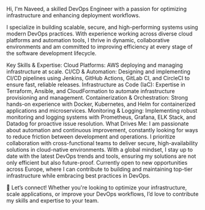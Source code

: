 Hi, I'm Naveed, a skilled DevOps Engineer with a passion for optimizing infrastructure and enhancing deployment workflows.

I specialize in building scalable, secure, and high-performing systems using modern DevOps practices. With experience working across diverse cloud platforms and automation tools, I thrive in dynamic, collaborative environments and am committed to improving efficiency at every stage of the software development lifecycle.

Key Skills & Expertise:
Cloud Platforms: AWS deploying and managing infrastructure at scale.
CI/CD & Automation: Designing and implementing CI/CD pipelines using Jenkins, GitHub Actions, GitLab CI, and CircleCI to ensure fast, reliable releases.
Infrastructure as Code (IaC): Expertise in Terraform, Ansible, and CloudFormation to automate infrastructure provisioning and management.
Containerization & Orchestration: Strong hands-on experience with Docker, Kubernetes, and Helm for containerized applications and microservices.
Monitoring & Logging: Implementing robust monitoring and logging systems with Prometheus, Grafana, ELK Stack, and Datadog for proactive issue resolution.
What Drives Me:
I am passionate about automation and continuous improvement, constantly looking for ways to reduce friction between development and operations.
I prioritize collaboration with cross-functional teams to deliver secure, high-availability solutions in cloud-native environments.
With a global mindset, I stay up to date with the latest DevOps trends and tools, ensuring my solutions are not only efficient but also future-proof.
Currently open to new opportunities across Europe, where I can contribute to building and maintaining top-tier infrastructure while embracing best practices in DevOps.

🚀 Let’s connect! Whether you're looking to optimize your infrastructure, scale applications, or improve your DevOps workflows, I’d love to contribute my skills and expertise to your team.
